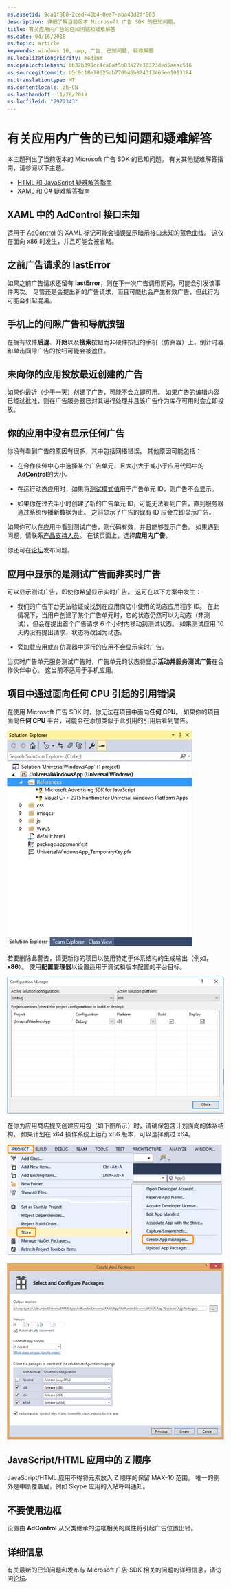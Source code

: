 ```yaml
---
ms.assetid: 9ca1f880-2ced-46b4-8ea7-aba43d2ff863
description: 详细了解当前版本 Microsoft 广告 SDK 的已知问题。
title: 有关应用内广告的已知问题和疑难解答
ms.date: 04/16/2018
ms.topic: article
keywords: windows 10, uwp, 广告, 已知问题, 疑难解答
ms.localizationpriority: medium
ms.openlocfilehash: 8b32b390cc4ca6af5b03a22e30323ded5aeac516
ms.sourcegitcommit: b5c9c18e70625ab770946b8243f3465ee1013184
ms.translationtype: MT
ms.contentlocale: zh-CN
ms.lasthandoff: 11/28/2018
ms.locfileid: "7972343"
---
```

# <a name="known-issues-and-troubleshooting-for-ads-in-apps"></a>有关应用内广告的已知问题和疑难解答

本主题列出了当前版本的 Microsoft 广告 SDK 的已知问题。 有关其他疑难解答指南，请参阅以下主题。

* [HTML 和 JavaScript 疑难解答指南](html-and-javascript-troubleshooting-guide.md)
* [XAML 和 C# 疑难解答指南](xaml-and-c-troubleshooting-guide.md)

## <a name="adcontrol-interface-unknown-in-xaml"></a>XAML 中的 AdControl 接口未知

适用于 [AdControl](https://docs.microsoft.com/uwp/api/microsoft.advertising.winrt.ui.adcontrol) 的 XAML 标记可能会错误显示暗示接口未知的蓝色曲线。 这仅在面向 x86 时发生，并且可能会被省略。

## <a name="lasterror-from-previous-ad-request"></a>之前广告请求的 lastError

如果之前广告请求还留有 **lastError**，则在下一次广告调用期间，可能会引发该事件两次。 尽管还是会提出新的广告请求，而且可能也会产生有效广告，但此行为可能会引起混淆。

## <a name="interstitial-ads-and-navigation-buttons-on-phones"></a>手机上的间隙广告和导航按钮

在拥有软件**后退**、**开始**以及**搜索**按钮而非硬件按钮的手机（仿真器）上，倒计时器和单击间隙广告的按钮可能会被遮住。

## <a name="recently-created-ads-are-not-being-served-to-your-app"></a>未向你的应用投放最近创建的广告

如果你最近（少于一天）创建了广告，可能不会立即可用。 如果广告的编辑内容已经过批准，则在广告服务器已对其进行处理并且该广告作为库存可用时会立即投放。

## <a name="no-ads-are-shown-in-your-app"></a>你的应用中没有显示任何广告

你没有看到广告的原因有很多，其中包括网络错误。 其他原因可能包括：

* 在合作伙伴中心中选择某个广告单元，且大小大于或小于应用代码中的**AdControl**的大小。

* 在运行动态应用时，如果将[测试模式值](set-up-ad-units-in-your-app.md#test-ad-units)用于广告单元 ID，则广告不会显示。

* 如果你在过去半小时创建了新的广告单元 ID，可能无法看到广告，直到服务器通过系统传播新数据为止。 之前显示了广告的现有 ID 应会立即显示广告。

如果你可以在应用中看到测试广告，则代码有效，并且能够显示广告。 如果遇到问题，请联系[产品支持人员](https://developer.microsoft.com/en-us/windows/support)。 在该页面上，选择**应用内广告**。

你还可在[论坛](http://go.microsoft.com/fwlink/p/?LinkId=401266)发布问题。

## <a name="test-ads-are-showing-in-your-app-instead-of-live-ads"></a>应用中显示的是测试广告而非实时广告

可以显示测试广告，即使你希望显示实时广告。 这可在以下方案中发生：

* 我们的广告平台无法验证或找到在应用商店中使用的动态应用程序 ID。 在此情况下，当用户创建了某个广告单元时，它的状态仍然可以为动态（非测试），但会在提出首个广告请求 6 个小时内移动到测试状态。 如果测试应用 10 天内没有提出请求，状态将改回为动态。

* 旁加载应用或在仿真器中运行的应用不会显示实时广告。

当实时广告单元服务测试广告时，广告单元的状态将显示**活动并服务测试广告**在合作伙伴中心。 这当前不适用于手机应用。


<span id="reference_errors"/>

## <a name="reference-errors-caused-by-targeting-any-cpu-in-your-project"></a>项目中通过面向任何 CPU 引起的引用错误

在使用 Microsoft 广告 SDK 时，你无法在项目中面向**任何 CPU**。 如果你的项目面向**任何 CPU** 平台，可能会在添加类似于此引用的引用后看到警告。

![referenceerror\-solutionexplorer](images/13-19629921-023c-42ec-b8f5-bc0b63d5a191.jpg)

若要删除此警告，请更新你的项目以使用特定于体系结构的生成输出（例如，**x86**）。 使用**配置管理器**以设置适用于调试和版本配置的平台目标。

![configurationmanagerwin10](images/13-87074274-c10d-4dbd-9a06-453b7184f8de.png)

在你为应用商店提交创建应用包（如下图所示）时，请确保包含计划面向的体系结构。 如果计划在 x64 操作系统上运行 x86 版本，可以选择跳过 x64。

![projectstorecreateapppackages](images/13-a99b05a4-8917-4c53-822e-2548fadf828a.png)

![createapppackages](images/13-16280cb1-a838-42b9-9256-eac7f33f5603.png)

## <a name="z-order-in-javascripthtml-apps"></a>JavaScript/HTML 应用中的 Z 顺序

JavaScript/HTML 应用不得将元素放入 Z 顺序的保留 MAX-10 范围。 唯一的例外是中断覆盖层，例如 Skype 应用的入站呼叫通知。

<span id="bkmk-ui"/>

## <a name="do-not-use-borders"></a>不要使用边框

设置由 **AdControl** 从父类继承的边框相关的属性将引起广告位置出错。

## <a name="more-information"></a>详细信息

有关最新的已知问题和发布与 Microsoft 广告 SDK 相关的问题的详细信息，请访问[论坛](http://go.microsoft.com/fwlink/p/?LinkId=401266)。

 

 

